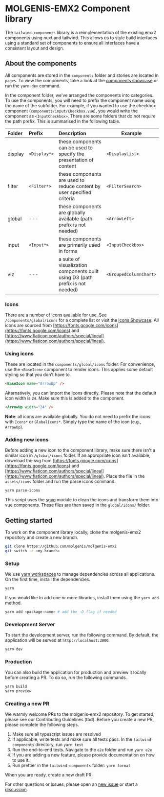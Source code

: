 # MOLGENIS-EMX2 Component library

The `tailwind-components` library is a reimplementation of the existing emx2 components using nuxt and tailwind. This allows us to style build interfaces using a standard set of components to ensure all interfaces have a consistent layout and design.

## About the components

All components are stored in the `components` folder and stories are located in `pages`. To view the components, take a look at the [components showcase](https://emx2.dev.molgenis.org/apps/tailwind-components) or run the `yarn dev` command.

In the component folder, we've arranged the components into categories. To use the components, you will need to prefix the component name using the name of the subfolder. For example, if you wanted to use the checkbox component (`components/input/Checkbox.vue`), you would write the component as `<InputCheckbox>`. There are some folders that do not require the path prefix. This is summarised in the following table.

| Folder  | Prefix       | Description                                                                    | Example                |
|:--------|:-------------|:-------------------------------------------------------------------------------|------------------------|
| display | `<Display*>` | these components can be used to specify the presentation of content            | `<DisplayList>`        |
| filter  | `<Filter*>`  | these components are used to reduce content by user specified criteria         | `<FilterSearch>`       |
| global  | ---          | these components are globally available (path prefix is not needed)            | `<ArrowLeft>`          |
| input   | `<Input*>`   | these components are primarily used in forms                                   | `<InputCheckbox>`      |
| viz     | ---          | a suite of visualization components built using D3 (path prefix is not needed) | `<GroupedColumnChart>` |

### Icons

There are a number of icons available for use. See `/components/global/icons` for a complete list or visit the [Icons Showcase](https://emx2.dev.molgenis.org/apps/tailwind-components/#/Icons.story). All icons are sourced from [https://fonts.google.com/icons](https://fonts.google.com/icons) and [https://www.flaticon.com/authors/special/lineal](https://www.flaticon.com/authors/special/lineal).

### Using icons

These are located in the `components/global/icons` folder. For convenience, use the `<BaseIcon>` component to render icons. This applies some default styling so that you don't have to.

```html
<BaseIcon name="ArrowUp" />
```

Alternatively, you can import the icons directly. Please note that the default icon width is `24`. Make sure this is added to the component.

```html
<ArrowUp width="24" />
```

**Note**: all icons are available globally. You do not need to prefix the icons with `Icons*` or `GlobalIcons*`. Simply type the name of the icon (e.g., `ArrowUp`).

### Adding new icons

Before adding a new icon to the component library, make sure there isn't a similar icon in `/global/icons` folder. If an appropriate icon isn't available, download the svg from [https://fonts.google.com/icons](https://fonts.google.com/icons) and [https://www.flaticon.com/authors/special/lineal](https://www.flaticon.com/authors/special/lineal). Place the file in the `assets/icons` folder and run the parse icons command.

```bash
yarn parse-icons
```

This script uses the [sgvo](https://github.com/svg/svgo) module to clean the icons and transform them into vue components. These files are then saved in the `global/icons/` folder.

## Getting started

To work on the component library locally, clone the molgenis-emx2 repository and create a new branch.

```bash
git clone https://github.com/molgenis/molgenis-emx2
git switch -c <my-branch>
```

### Setup

We use [yarn workspaces](https://yarnpkg.com/features/workspaces) to manage dependencies across all applications. On the first time, install the dependencies.

```bash
yarn
```

If you would like to add one or more libraries, install them using the `yarn add` method.

```bash
yarn add <package-name> # add the -D flag if needed
```

### Development Server

To start the development server, run the following command. By default, the application will be served at `http://localhost:3000`.

```bash
yarn dev
```

### Production

You can also build the application for production and preview it locally before creating a PR. To do so, run the following commands.

```bash
yarn build
yarn preview
```

### Creating a new PR

We warmly welcome PRs to the molgenis-emx2 repository. To get started, please see our Contributing Guidelines (tbd). Before you create a new PR, please complete the following steps.

1. Make sure all typescript issues are resolved
2. If applicable, write tests and make sure all tests pass. In the `tailwind-components` directory, run `yarn test`
3. Run the end-to-end tests. Navigate to the `e2e` folder and run `yarn e2e`
4. If you are adding a new feature, please provide documentation on how to use it.
5. Run prettier in the `tailwind-components` folder: `yarn format`

When you are ready, create a new draft PR.

For other questions or issues, please open an [new issue](https://github.com/molgenis/molgenis-emx2/issues/new/choose) or start a [discussion](https://github.com/molgenis/molgenis-emx2/discussions/new/choose).
